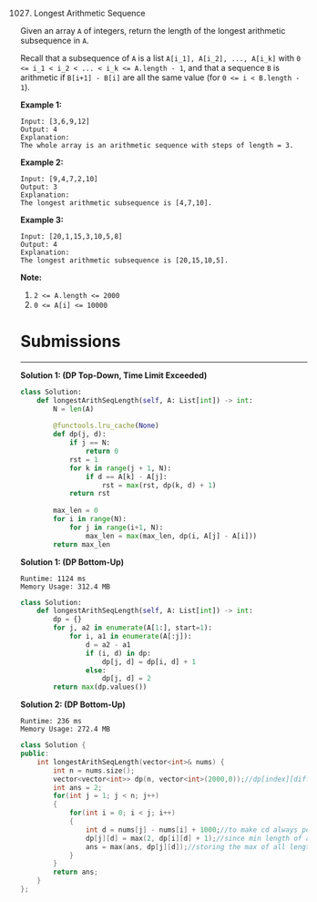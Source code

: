 1027. Longest Arithmetic Sequence

Given an array `A` of integers, return the length of the longest arithmetic subsequence in `A`.

Recall that a subsequence of `A` is a list `A[i_1], A[i_2], ..., A[i_k]` with `0 <= i_1 < i_2 < ... < i_k <= A.length - 1`, and that a sequence `B` is arithmetic if `B[i+1] - B[i]` are all the same value (for `0 <= i < B.length - 1`).

 

**Example 1:**

```
Input: [3,6,9,12]
Output: 4
Explanation: 
The whole array is an arithmetic sequence with steps of length = 3.
```

**Example 2:**

```
Input: [9,4,7,2,10]
Output: 3
Explanation: 
The longest arithmetic subsequence is [4,7,10].
```

**Example 3:**

```
Input: [20,1,15,3,10,5,8]
Output: 4
Explanation: 
The longest arithmetic subsequence is [20,15,10,5].
```

**Note:**

1. `2 <= A.length <= 2000`
1. `0 <= A[i] <= 10000`

# Submissions
---
**Solution 1: (DP Top-Down, Time Limit Exceeded)**
```python
class Solution:
    def longestArithSeqLength(self, A: List[int]) -> int:
        N = len(A)
        
        @functools.lru_cache(None)
        def dp(j, d):
            if j == N:
                return 0
            rst = 1
            for k in range(j + 1, N):
                if d == A[k] - A[j]:
                    rst = max(rst, dp(k, d) + 1)
            return rst
        
        max_len = 0
        for i in range(N):
            for j in range(i+1, N):
                max_len = max(max_len, dp(i, A[j] - A[i]))
        return max_len
```

**Solution 1: (DP Bottom-Up)**
```
Runtime: 1124 ms
Memory Usage: 312.4 MB
```
```python
class Solution:
    def longestArithSeqLength(self, A: List[int]) -> int:
        dp = {}
        for j, a2 in enumerate(A[1:], start=1):
            for i, a1 in enumerate(A[:j]):
                d = a2 - a1
                if (i, d) in dp:
                    dp[j, d] = dp[i, d] + 1
                else:
                    dp[j, d] = 2
        return max(dp.values())
```

**Solution 2: (DP Bottom-Up)**
```
Runtime: 236 ms
Memory Usage: 272.4 MB
```
```c++
class Solution {
public:
    int longestArithSeqLength(vector<int>& nums) {
        int n = nums.size();
        vector<vector<int>> dp(n, vector<int>(2000,0));//dp[index][diff] equals to the length of arithmetic sequence at index with difference diff.
        int ans = 2;
        for(int j = 1; j < n; j++)
        {
            for(int i = 0; i < j; i++)
            {
                int d = nums[j] - nums[i] + 1000;//to make cd always positive
                dp[j][d] = max(2, dp[i][d] + 1);//since min length of an ap wll always be 2 
                ans = max(ans, dp[j][d]);//storing the max of all length
            }
        }
        return ans;
    }
};
```
